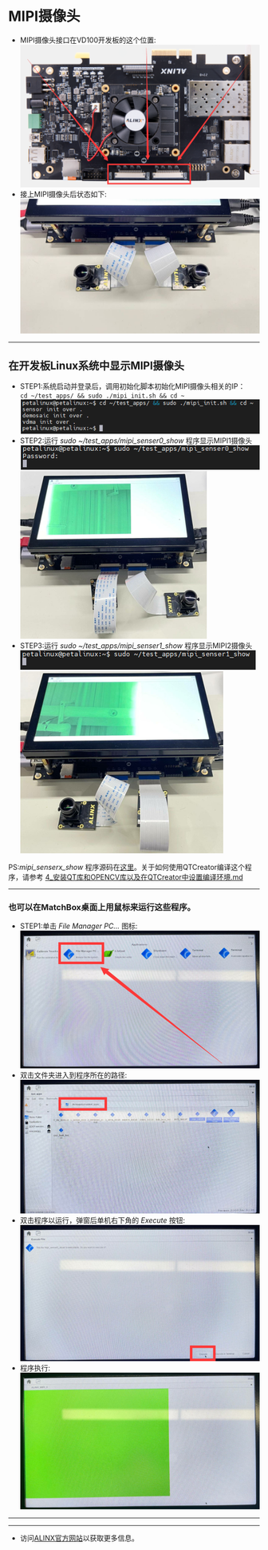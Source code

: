 # MIPI摄像头
- MIPI摄像头接口在VD100开发板的这个位置:
![](../images/46.png) 
- 接上MIPI摄像头后状态如下:
![](../images/47.png)

---
## 在开发板Linux系统中显示MIPI摄像头
- STEP1:系统启动并登录后，调用初始化脚本初始化MIPI摄像头相关的IP：\
`cd ~/test_apps/ && sudo ./mipi_init.sh && cd ~` 
![](../images/48.png) 
- STEP2:运行 *sudo ~/test_apps/mipi_senser0_show* 程序显示MIPI1摄像头 \
![](../images/49.png) \
![](../images/50.png)
- STEP3:运行 *sudo ~/test_apps/mipi_senser1_show* 程序显示MIPI2摄像头 \
![](../images/51.png) \
![](../images/52.png) 

PS:*mipi_senserx_show* 程序源码在[这里](../../applications/qtProject/mipi_camera)。关于如何使用QTCreator编译这个程序，请参考 [4_安装QT库和OPENCV库以及在QTCreator中设置编译环境.md](./4_安装QT库和OPENCV库以及在QTCreator中设置编译环境.md)

---
### 也可以在MatchBox桌面上用鼠标来运行这些程序。
- STEP1:单击 *File Manager PC...* 图标: \
![](../images/53.png) 
- 双击文件夹进入到程序所在的路径: \
![](../images/54.png) 
- 双击程序以运行，弹窗后单机右下角的 *Execute* 按钮: \
![](../images/55.png)
- 程序执行: \
![](../images/56.png)

---
---
- 访问[ALINX官方网站](https://www.alinx.com)以获取更多信息。
